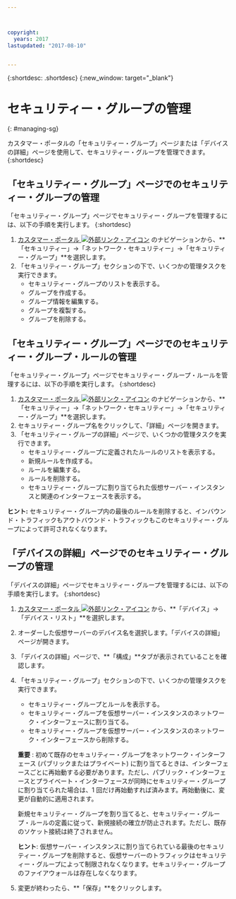 ```yaml
---



copyright:
  years: 2017
lastupdated: "2017-08-10"


---
```


{:shortdesc: .shortdesc}
{:new_window: target="_blank"}

# セキュリティー・グループの管理
{: #managing-sg}

カスタマー・ポータルの「セキュリティー・グループ」ページまたは「デバイスの詳細」ページを使用して、セキュリティー・グループを管理できます。
{:shortdesc}

## 「セキュリティー・グループ」ページでのセキュリティー・グループの管理

「セキュリティー・グループ」ページでセキュリティー・グループを管理するには、以下の手順を実行します。
{:shortdesc}

1. [カスタマー・ポータル ![外部リンク・アイコン](../../icons/launch-glyph.svg "外部リンク・アイコン")](https://control.softlayer.com/) のナビゲーションから、**「セキュリティー」->「ネットワーク・セキュリティー」->「セキュリティー・グループ」**を選択します。
2. 「セキュリティー・グループ」セクションの下で、いくつかの管理タスクを実行できます。
     * セキュリティー・グループのリストを表示する。
     * グループを作成する。
     * グループ情報を編集する。
     * グループを複製する。
     * グループを削除する。
     
## 「セキュリティー・グループ」ページでのセキュリティー・グループ・ルールの管理

「セキュリティー・グループ」ページでセキュリティー・グループ・ルールを管理するには、以下の手順を実行します。
{:shortdesc}

1. [カスタマー・ポータル ![外部リンク・アイコン](../../icons/launch-glyph.svg "外部リンク・アイコン")](https://control.softlayer.com/) のナビゲーションから、**「セキュリティー」->「ネットワーク・セキュリティー」->「セキュリティー・グループ」**を選択します。
2. セキュリティー・グループ名をクリックして、「詳細」ページを開きます。
3. 「セキュリティー・グループの詳細」ページで、いくつかの管理タスクを実行できます。
     * セキュリティー・グループに定義されたルールのリストを表示する。
     * 新規ルールを作成する。
     * ルールを編集する。
     * ルールを削除する。
     * セキュリティー・グループに割り当てられた仮想サーバー・インスタンスと関連のインターフェースを表示する。
     
**ヒント:** セキュリティー・グループ内の最後のルールを削除すると、インバウンド・トラフィックもアウトバウンド・トラフィックもこのセキュリティー・グループによって許可されなくなります。
     
## 「デバイスの詳細」ページでのセキュリティー・グループの管理

「デバイスの詳細」ページでセキュリティー・グループを管理するには、以下の手順を実行します。
{:shortdesc}

1. [カスタマー・ポータル ![外部リンク・アイコン](../../icons/launch-glyph.svg "外部リンク・アイコン")](https://control.softlayer.com/) から、**「デバイス」->「デバイス・リスト」**を選択します。
2. オーダーした仮想サーバーのデバイス名を選択します。「デバイスの詳細」ページが開きます。
3. 「デバイスの詳細」ページで、**「構成」**タブが表示されていることを確認します。
4. 「セキュリティー・グループ」セクションの下で、いくつかの管理タスクを実行できます。
     * セキュリティー・グループとルールを表示する。
     * セキュリティー・グループを仮想サーバー・インスタンスのネットワーク・インターフェースに割り当てる。
     * セキュリティー・グループを仮想サーバー・インスタンスのネットワーク・インターフェースから削除する。
     
     **重要** : 初めて既存のセキュリティー・グループをネットワーク・インターフェース (パブリックまたはプライベート) に割り当てるときは、インターフェースごとに再始動する必要があります。ただし、パブリック・インターフェースとプライベート・インターフェースが同時にセキュリティー・グループに割り当てられた場合は、1 回だけ再始動すれば済みます。再始動後に、変更が自動的に適用されます。
     
     新規セキュリティー・グループを割り当てると、セキュリティー・グループ・ルールの定義に従って、新規接続の確立が防止されます。ただし、既存のソケット接続は終了されません。

     **ヒント**: 仮想サーバー・インスタンスに割り当てられている最後のセキュリティー・グループを削除すると、仮想サーバーのトラフィックはセキュリティー・グループによって制限されなくなります。セキュリティー・グループのファイアウォールは存在しなくなります。
     
6. 変更が終わったら、**「保存」**をクリックします。
